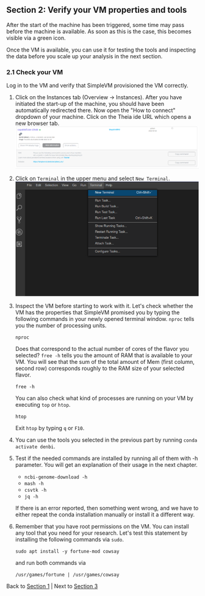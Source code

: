 ## Section 2: Verify your VM properties and tools

After the start of the machine has been triggered, some time may pass before the machine is available.
As soon as this is the case, this becomes visible via a green icon.

Once the VM is available, you can use it for testing the tools and inspecting the data before
you scale up your analysis in the next section.

### 2.1 Check your VM

Log in to the VM and verify that SimpleVM provisioned the VM correctly.

1. Click on the Instances tab (Overview -> Instances). After you have initiated the start-up of the machine, you should have been automatically redirected there. Now open the "How to connect"
   dropdown of your machine. Click on the Theia ide URL which opens a new browser tab.
   ![](figures/howtoconnect.png)
2. Click on `Terminal` in the upper menu and select `New Terminal`.
   ![](figures/terminal.png)
3. Inspect the VM before starting to work with it. Let's check whether the VM
   has the properties that SimpleVM promised you by typing the following commands
   in your newly opened terminal window.
   `nproc` tells you the number of processing units.
   ```
   nproc
   ```
   Does that correspond to the actual number of cores of the flavor you selected?
   `free -h` tells you the amount of RAM that is available to your VM. You will see
   that the sum of the total amount of Mem (first column, second row) corresponds 
   roughly to the RAM size of your selected flavor.
   ```
   free -h
   ```
   You can also check what kind of processes are running on your VM by executing `top`
   or `htop`.
   ```
   htop
   ```
   Exit `htop` by typing `q` or `F10`.

4. You can use the tools you selected in the previous part by running `conda activate denbi`.

5. Test if the needed commands are installed by running all of them with -h parameter.
   You will get an explanation of their usage in the next chapter.

   * `ncbi-genome-download -h`
   * `mash -h`
   * `csvtk -h`
   * `jq -h`
   
   If there is an error reported, then something went wrong, and we have to either
   repeat the conda installation manually or install it a different way.

6. Remember that you have root permissions on the VM. You can install any
   tool that you need for your research.
   Let's test this statement by installing the following commands via `sudo`.
   ```
   sudo apt install -y fortune-mod cowsay
   ```
   and run both commands via
   ```
   /usr/games/fortune | /usr/games/cowsay 
   ```

Back to [Section 1](part1.md) | Next to [Section 3](part3.md)
